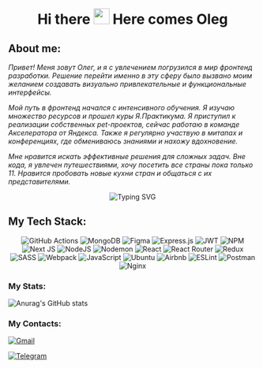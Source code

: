 <h1 align="center" >Hi there <img src="https://github.com/blackcater/blackcater/raw/main/images/Hi.gif" height="32"/> Here comes Oleg
</h1>
<h2>
About me:
</h2><p><i>Привет! Меня зовут Олег, и я с увлечением погрузился в мир
фронтенд разработки. Решение перейти именно в эту сферу
было вызвано моим желанием создавать визуально
привлекательные и функциональные интерфейсы.</i></p>
<p><i>
Мой путь в фронтенд начался с интенсивного обучения. Я
изучаю множество ресурсов и прошел куры Я.Практикума.
Я приступил к реализации собственных pet-проектов, сейчас работаю
в команде Акселератора от Яндекса. Также я регулярно участвую
в митапах и конференциях, где обмениваюсь знаниями и нахожу
вдохновение.</i></p>
<p><i>
Мне нравится искать эффективные решения для сложных задач.
Вне кода, я увлечен путешествиями, хочу посетить все страны
пока только 11. Нравится пробовать новые кухни стран и
общаться с их представителями.</i></p>
<div align="center">
<img src="https://readme-typing-svg.herokuapp.com?font=Fira+Code&pause=1000&width=435&lines=%D0%97%D0%BD%D0%B0%D0%BD%D0%B8%D0%B5+%D1%84%D1%80%D0%BE%D0%BD%D1%82%D0%B5%D0%BD%D0%B4+%D1%82%D0%B5%D1%85%D0%BD%D0%BE%D0%BB%D0%BE%D0%B3%D0%B8%D0%B9;%D0%9E%D0%BF%D1%8B%D1%82+%D1%80%D0%B0%D0%B1%D0%BE%D1%82%D1%8B+%D1%81+React+%D0%B8+%D0%B1%D0%B8%D0%B1%D0%BB%D0%B8%D0%BE%D1%82%D0%B5%D0%BA%D0%B0%D0%BC%D0%B8;%D0%90%D1%80%D1%85%D0%B8%D1%82%D0%B5%D0%BA%D1%82%D1%83%D1%80%D0%BD%D0%BE%D0%B5+%D0%BC%D1%8B%D1%88%D0%BB%D0%B5%D0%BD%D0%B8%D0%B5;%D0%9E%D0%BF%D1%8B%D1%82+%D0%B8%D0%BD%D1%82%D0%B5%D0%B3%D1%80%D0%B0%D1%86%D0%B8%D0%B8+%D1%81+%D0%B1%D1%8D%D0%BA%D0%B5%D0%BD%D0%B4%D0%BE%D0%BC;%D0%A0%D0%B0%D0%B1%D0%BE%D1%82%D0%B0+%D1%81+%D0%BE%D1%82%D0%B7%D1%8B%D0%B2%D1%87%D0%B8%D0%B2%D1%8B%D0%BC+%D0%B4%D0%B8%D0%B7%D0%B0%D0%B9%D0%BD%D0%BE%D0%BC;%D0%A2%D0%B5%D1%81%D1%82%D0%B8%D1%80%D0%BE%D0%B2%D0%B0%D0%BD%D0%B8%D0%B5+%D0%B8+%D0%BE%D1%82%D0%BB%D0%B0%D0%B4%D0%BA%D0%B0;%D0%9A%D0%BE%D0%BC%D0%B0%D0%BD%D0%B4%D0%BD%D0%BE%D0%B5+%D0%B2%D0%B7%D0%B0%D0%B8%D0%BC%D0%BE%D0%B4%D0%B5%D0%B9%D1%81%D1%82%D0%B2%D0%B8%D0%B5" alt="Typing SVG" />
</div>

<h2 >
My Tech Stack:
</h2><p align="center">
  <img src="https://img.shields.io/badge/github%20actions-%232671E5.svg?style=for-the-badge&logo=githubactions&logoColor=white" alt="GitHub Actions"/>
  <img src="https://img.shields.io/badge/MongoDB-%234ea94b.svg?style=for-the-badge&logo=mongodb&logoColor=white" alt="MongoDB"/>
  <img src="https://img.shields.io/badge/figma-%23F24E1E.svg?style=for-the-badge&logo=figma&logoColor=white" alt="Figma"/>
  <img src="https://img.shields.io/badge/express.js-%23404d59.svg?style=for-the-badge&logo=express&logoColor=%2361DAFB" alt="Express.js"/>
  <img src="https://img.shields.io/badge/JWT-black?style=for-the-badge&logo=JSON%20web%20tokens" alt="JWT"/>
  <img src="https://img.shields.io/badge/NPM-%23CB3837.svg?style=for-the-badge&logo=npm&logoColor=white" alt="NPM"/>
  <img src="https://img.shields.io/badge/Next-black?style=for-the-badge&logo=next.js&logoColor=white" alt="Next JS"/>
  <img src="https://img.shields.io/badge/node.js-6DA55F?style=for-the-badge&logo=node.js&logoColor=white" alt="NodeJS"/>
  <img src="https://img.shields.io/badge/NODEMON-%23323330.svg?style=for-the-badge&logo=nodemon&logoColor=%BBDEAD" alt="Nodemon"/>
  <img src="https://img.shields.io/badge/react-%2320232a.svg?style=for-the-badge&logo=react&logoColor=%2361DAFB" alt="React"/>
  <img src="https://img.shields.io/badge/React_Router-CA4245?style=for-the-badge&logo=react-router&logoColor=white" alt="React Router"/>
  <img src="https://img.shields.io/badge/redux-%23593d88.svg?style=for-the-badge&logo=redux&logoColor=white" alt="Redux"/>
  <img src="https://img.shields.io/badge/SASS-hotpink.svg?style=for-the-badge&logo=SASS&logoColor=white" alt="SASS"/>
  <img src="https://img.shields.io/badge/webpack-%238DD6F9.svg?style=for-the-badge&logo=webpack&logoColor=black" alt="Webpack"/>
  <img src="https://img.shields.io/badge/javascript-%23323330.svg?style=for-the-badge&logo=javascript&logoColor=%23F7DF1E" alt="JavaScript"/>
  <img src="https://img.shields.io/badge/Ubuntu-E95420?style=for-the-badge&logo=ubuntu&logoColor=white" alt="Ubuntu"/>
  <img src="https://img.shields.io/badge/Airbnb-%23ff5a5f.svg?style=for-the-badge&logo=Airbnb&logoColor=white" alt="Airbnb"/>
  <img src="https://img.shields.io/badge/ESLint-4B3263?style=for-the-badge&logo=eslint&logoColor=white" alt="ESLint"/>
  <img src="https://img.shields.io/badge/Postman-FF6C37?style=for-the-badge&logo=postman&logoColor=white" alt="Postman"/>
  <img src="https://img.shields.io/badge/nginx-%23009639.svg?style=for-the-badge&logo=nginx&logoColor=white" alt="Nginx"/>
</p>


<h3>
My Stats:
</h3><img src="https://github-readme-stats.vercel.app/api?username=OGSmit&stars=hide" alt="Anurag's GitHub stats" alt="stats">

<h3>
My Contacts:
</h3><p>
  <a href="mailto:og88tuf15@gmail.com">
    <img src="https://img.shields.io/badge/Gmail-D14836?style=for-the-badge&logo=gmail&logoColor=white" alt="Gmail">
  </a>
</p>
<p>
  <a href="https://t.me/OGSmit">
    <img src="https://img.shields.io/badge/Telegram-2CA5E0?style=for-the-badge&logo=telegram&logoColor=white" alt="Telegram">
  </a>
</p>


